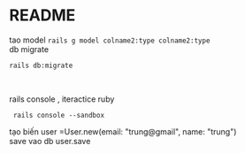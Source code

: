 # README

tao model
``` rails g model colname2:type colname2:type ```
<br>
db migrate
<br>

``` rails db:migrate ```

<br>

rails console , iteractice ruby
<br>

``` rails console --sandbox```
<br>

tạo biến user =User.new(email: "trung@gmail", name: "trung")
<br>
save vao db  user.save



